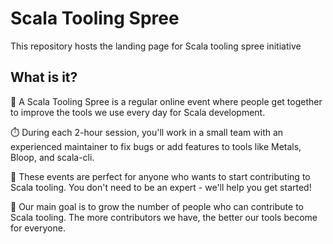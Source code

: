 # Scala Tooling Spree

This repository hosts the landing page for Scala tooling spree initiative

## What is it?

🔄 A Scala Tooling Spree is a regular online event where people get together to improve the tools we use every day for Scala development.

⏱️ During each 2-hour session, you'll work in a small team with an experienced maintainer to fix bugs or add features to tools like Metals, Bloop, and scala-cli.

🚪 These events are perfect for anyone who wants to start contributing to Scala tooling. You don't need to be an expert - we'll help you get started!

🎯 Our main goal is to grow the number of people who can contribute to Scala tooling. The more contributors we have, the better our tools become for everyone.